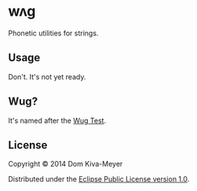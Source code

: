 # wʌg

Phonetic utilities for strings.

## Usage

Don't. It's not yet ready.

## Wug?

It's named after the [Wug Test](http://en.wikipedia.org/wiki/Wug_test).

## License

Copyright © 2014 Dom Kiva-Meyer

Distributed under the [Eclipse Public License version 1.0](http://www.eclipse.org/legal/epl-v10.html).
